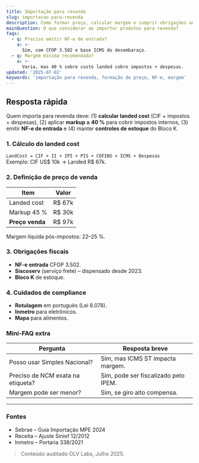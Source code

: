 ```yaml
---
title: Importação para revenda
slug: importacao-para-revenda
description: Como formar preço, calcular margem e cumprir obrigações ao importar produtos para revenda.
mainQuestion: O que considerar ao importar produtos para revenda?
faqs:
  - q: Preciso emitir NF-e de entrada?
    a: >-
      Sim, com CFOP 3.502 e base ICMS do desembaraço.
  - q: Margem mínima recomendada?
    a: >-
      Varia, mas 40 % sobre custo landed cobre impostos + despesas.
updated: '2025-07-02'
keywords: 'importação para revenda, formação de preço, NF-e, margem'
---
```


## Resposta rápida

Quem importa para revenda deve: (1) **calcular landed cost** (CIF + impostos + despesas), (2) aplicar **markup ≥ 40 %** para cobrir impostos internos, (3) emitir **NF-e de entrada** e (4) manter **controles de estoque** do Bloco K.

### 1. Cálculo do landed cost

`LandCost = CIF + II + IPI + PIS + COFINS + ICMS + Despesas`  
Exemplo: CIF US$ 10k → Landed R$ 67k.

### 2. Definição de preço de venda

| Item | Valor |
| --- | --- |
| Landed cost | R$ 67k |
| Markup 45 % | R$ 30k |
| **Preço venda** | R$ 97k |

Margem líquida pós-impostos: 22–25 %.

### 3. Obrigações fiscais

* **NF-e entrada** CFOP 3.502.  
* **Siscoserv** (serviço frete) – dispensado desde 2023.  
* **Bloco K** de estoque.

### 4. Cuidados de compliance

* **Rotulagem** em português (Lei 8.078).  
* **Inmetro** para eletrônicos.  
* **Mapa** para alimentos.

### Mini-FAQ extra

| Pergunta | Resposta breve |
| --- | --- |
| Posso usar Simples Nacional? | Sim, mas ICMS ST impacta margem. |
| Preciso de NCM exata na etiqueta? | Sim, pode ser fiscalizado pelo IPEM. |
| Margem pode ser menor? | Sim, se giro alto compensa.

---

### Fontes

* Sebrae – Guia Importação MPE 2024  
* Receita – Ajuste Sinief 12/2012  
* Inmetro – Portaria 338/2021

> Conteúdo auditado OLV Labs, Julho 2025. 